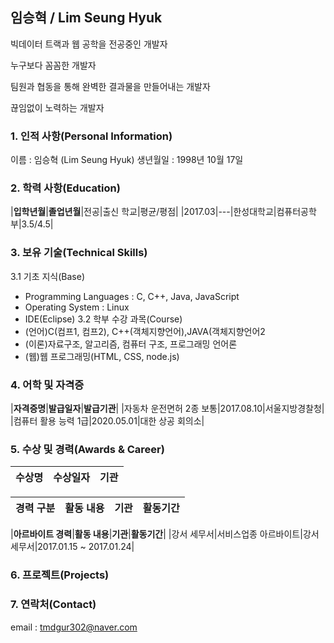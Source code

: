 ## 임승혁 / Lim Seung Hyuk ##   
 빅데이터 트랙과 웹 공학을 전공중인 개발자  
  
 누구보다 꼼꼼한 개발자  
  
 팀원과 협동을 통해 완벽한 결과물을 만들어내는 개발자  
  
 끊임없이 노력하는 개발자  
### 1. 인적 사항(Personal Information) ###
 이름 : 임승혁 (Lim Seung Hyuk)
 생년월일 : 1998년 10월 17일
 
### 2. 학력 사항(Education) ###
 |**입학년월**|**졸업년월**|전공|출신 학교|평균/평점|
 |2017.03|---|한성대학교|컴퓨터공학부|3.5/4.5|

### 3. 보유 기술(Technical Skills) ###
3.1 기초 지식(Base)
 + Programming Languages : C, C++, Java, JavaScript
 + Operating System : Linux
 + IDE(Eclipse)
3.2 학부 수강 과목(Course)
 + (언어)C(컴프1, 컴프2), C++(객체지향언어),JAVA(객체지향언어2
 + (이론)자료구조, 알고리즘, 컴퓨터 구조, 프로그래밍 언어론
 + (웹)웹 프로그래밍(HTML, CSS, node.js)


### 4. 어학 및 자격증 ###
|**자격증명**|**발급일자**|**발급기관**|
|자동차 운전면허 2종 보통|2017.08.10|서울지방경찰청|
|컴퓨터 활용 능력 1급|2020.05.01|대한 상공 회의소|


### 5. 수상 및 경력(Awards & Career)
|**수상명**|**수상일자**|**기관**|
|---|---|---|

|**경력 구분**|**활동 내용**|**기관**|**활동기간**|
|---|---|---|---|

|**아르바이트 경력**|**활동 내용**|**기관**|**활동기간**|
|강서 세무서|서비스업종 아르바이트|강서 세무서|2017.01.15 ~ 2017.01.24|


### 6. 프로젝트(Projects) ###



### 7. 연락처(Contact) ###
email : tmdgur302@naver.com
